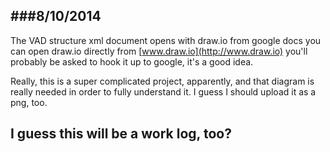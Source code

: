###8/10/2014
---
The VAD structure xml document opens with draw.io from google docs
you can open draw.io directly from [www.draw.io](http://www.draw.io)
you'll probably be asked to hook it up to google, it's a good idea.

Really, this is a super complicated project, apparently, and that diagram is really needed in order
to fully understand it.  I guess I should upload it as a png, too.

I guess this will be a work log, too?
---
